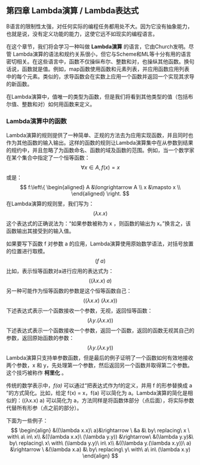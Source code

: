## 第四章 Lambda演算 / Lambda表达式

B语言的限制性太强，对任何实际的编程任务都用处不大。因为它没有抽象能力，也就是说，没有定义功能的能力，这使它远不如现实的编程语言。

在这个章节，我们将会学习一种叫做 **Lambda演算** 的语言，它由Church发明。尽管 Lambda演算的语法和规约关系很小，但它与Scheme和ML等十分有用的语言密切相关。在这些语言中，函数不仅操纵布尔、整数和对，也操纵其他函数。换句话说，函数就是值。例如，map函数使用函数和元素列表，并应用函数应用列表中的每个元素。类似的，求导函数会在实数上应用一个函数并返回一个实现其求导的新函数。

在Lambda演算中，值唯一的类型为函数，但是我们将看到其他类型的值（包括布尔值、整数和对）如何用函数来定义。

### Lambda演算中的函数

Lambda演算的规则提供了一种简单、正规的方法去为应用实现函数，并且同时也作为其他函数的输入输出。这样的函数的规则让Lambda演算集中在从参数到结果的规约中，并且忽略了为函数命名、函数的域及函数的范围。例如，当一个数学家在某个集合中指定了一个恒等函数：
$$
\forall x \in A,f(x) = x
$$
或是：
$$
f:\left\{
\begin{aligned}
A &\longrightarrow A \\
x &\mapsto x \\
\end{aligned}
\right.
$$
在Lambda演算的规则里，我们写为：
$$
(\lambda x.x)
$$
这个表达式的正确说法为：“如果参数被称为 x ，则函数的输出为 x。”换言之，该函数输出其接受到的输入值。

如果要写下函数 f 对参数 a 的应用，Lambda演算使用原始数学语法，对括号放置的位置进行取模。
$$
(f \ a)
$$
比如，表示恒等函数对a进行应用的表达式为：
$$
((\lambda x.x)\ a)
$$
另一种可能作为恒等函数的参数是这个恒等函数自己：
$$
((\lambda x.x)\ (\lambda x.x))
$$
下述表达式表示一个函数接收一个参数，无视，返回恒等函数：
$$
(\lambda y.(\lambda x.x))
$$
下述表达式表示一个函数接收一个参数，返回一个函数，返回的函数无视其自己的参数，返回原始函数的参数：
$$
(\lambda y.(\lambda x.y))
$$
Lambda演算只支持单参数函数，但是最后的例子证明了一个函数如何有效地接收两个参数，x 和 y，先处理第一个参数，然后返回另一个函数并取得第二个参数。这个技巧被称作 **柯里化** 。

传统的数学表示中，*f(a)* 可以通过“把表达式作为f的定义，并用 f 的形参替换成 a ”的方式简化。比如，给定 f(x) = x，f(a) 可以简化为 a。Lambda演算的简化是相似的：((λx.x) a) 可以简化为 a，方法同样是将函数体部分（点后面），将实际参数代替所有形参（点之前的部分）。

下面为一些例子：
$$
\begin{align} &((\lambda x.x)\ a)&\rightarrow \ &a &\ by\ replacing\ x \ with\ a\ in\ x\\
&((\lambda x.x)\ (\lambda y.y)) &\rightarrow\  &(\lambda y.y)&\  by\ replacing\ x\ with\ (\lambda y.y)\ in\ x\\
&((\lambda y.(\lambda x.y))\ a) &\rightarrow \ &(\lambda x.a) &\ by\ replacing\ y\ with\ a\ in\ (\lambda x.y) \end{align}
$$
